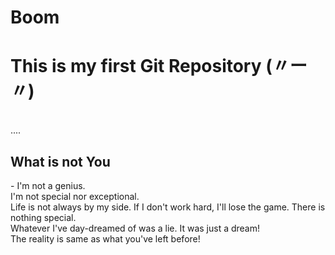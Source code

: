 # Boom
<h1>This is my first Git Repository (〃ー〃) </h1>
<br>
....
<br>
<h2>What is not You</h2> - I'm not a genius.
<br>
 I'm not special nor exceptional.
 <br>
 Life is not always by my side. If I don't work hard, I'll lose the game. There is nothing special.
 <br>
Whatever I've day-dreamed of was a lie. It was just a dream!
<br>
The reality is same as what you've left before!
